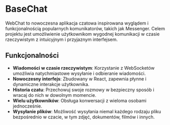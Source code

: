 # BaseChat

WebChat to nowoczesna aplikacja czatowa inspirowana wyglądem i funkcjonalnością popularnych komunikatorów, takich jak Messenger. Celem projektu jest umożliwienie użytkownikom wygodnej komunikacji w czasie rzeczywistym z intuicyjnym i przyjaznym interfejsem.

## Funkcjonalności

- **Wiadomości w czasie rzeczywistym**: Korzystanie z WebSocketów umożliwia natychmiastowe wysyłanie i odbieranie wiadomości.
- **Nowoczesny interfejs**: Zbudowany w React, zapewnia płynne i dynamiczne interakcje użytkownika.
- **Historia czatu**: Przechowuj swoje rozmowy w bezpieczny sposób i wracaj do nich w dowolnym momencie.
- **Wielu użytkowników**: Obsługa konwersacji z wieloma osobami jednocześnie.
- **Wysyłanie plików**: Możliwość wysyłania niemal każdego rodzaju pliku bezpośrednio w czacie, w tym zdjęć, dokumentów, filmów i innych.
